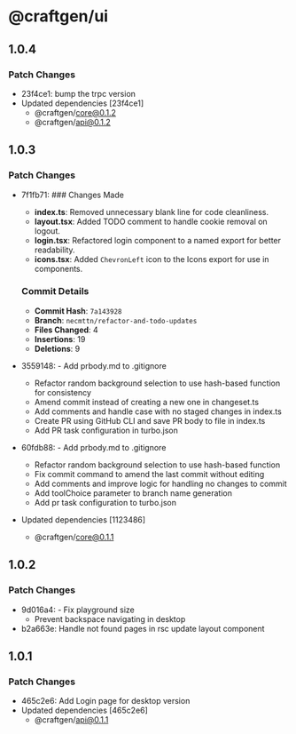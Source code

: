 # @craftgen/ui

## 1.0.4

### Patch Changes

- 23f4ce1: bump the trpc version
- Updated dependencies [23f4ce1]
  - @craftgen/core@0.1.2
  - @craftgen/api@0.1.2

## 1.0.3

### Patch Changes

- 7f1fb71: ### Changes Made

  - **index.ts**: Removed unnecessary blank line for code cleanliness.
  - **layout.tsx**: Added TODO comment to handle cookie removal on logout.
  - **login.tsx**: Refactored login component to a named export for better readability.
  - **icons.tsx**: Added `ChevronLeft` icon to the Icons export for use in components.

  ### Commit Details

  - **Commit Hash**: `7a143928`
  - **Branch**: `necmttn/refactor-and-todo-updates`
  - **Files Changed**: 4
  - **Insertions**: 19
  - **Deletions**: 9

- 3559148: - Add prbody.md to .gitignore
  - Refactor random background selection to use hash-based function for consistency
  - Amend commit instead of creating a new one in changeset.ts
  - Add comments and handle case with no staged changes in index.ts
  - Create PR using GitHub CLI and save PR body to file in index.ts
  - Add PR task configuration in turbo.json
- 60fdb88: - Add prbody.md to .gitignore
  - Refactor random background selection to use hash-based function
  - Fix commit command to amend the last commit without editing
  - Add comments and improve logic for handling no changes to commit
  - Add toolChoice parameter to branch name generation
  - Add pr task configuration to turbo.json
- Updated dependencies [1123486]
  - @craftgen/core@0.1.1

## 1.0.2

### Patch Changes

- 9d016a4: - Fix playground size
  - Prevent backspace navigating in desktop
- b2a663e: Handle not found pages in rsc update layout component

## 1.0.1

### Patch Changes

- 465c2e6: Add Login page for desktop version
- Updated dependencies [465c2e6]
  - @craftgen/api@0.1.1
